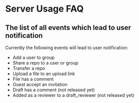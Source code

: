 # Server Usage FAQ

## The list of all events which lead to user notification

Currently the following events will lead to user notification:

* Add a user to group
* Share a repo to a user or group
* Transfer a repo
* Upload a file to an upload link
* File has a comment
* Guest accept an invitation
* Draft has a comment (not released yet)
* Added as a reviewer to a draft_reviewer (not released yet)



